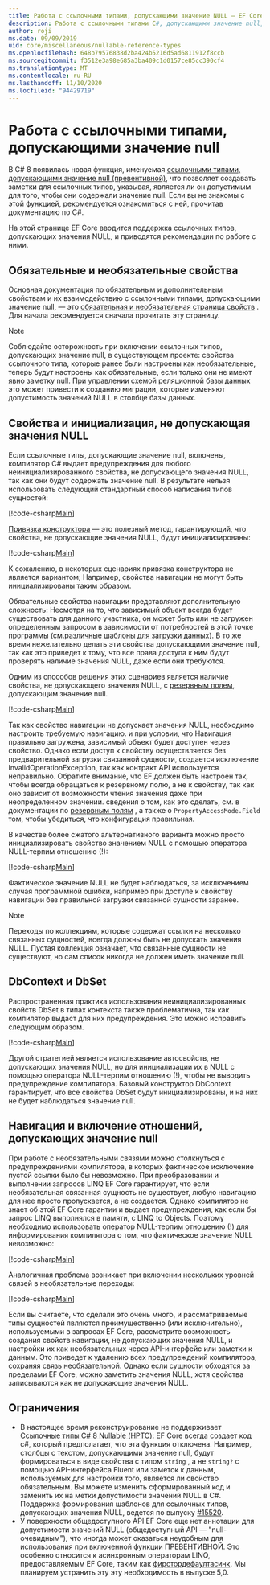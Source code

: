 ```yaml
---
title: Работа с ссылочными типами, допускающими значение NULL — EF Core
description: Работа с ссылочными типами C#, допускающими значение null, при использовании Entity Framework Core
author: roji
ms.date: 09/09/2019
uid: core/miscellaneous/nullable-reference-types
ms.openlocfilehash: 648b79576838d2ba424b5216d5ad6811912f8ccb
ms.sourcegitcommit: f3512e3a98e685a3ba409c1d0157ce85cc390cf4
ms.translationtype: MT
ms.contentlocale: ru-RU
ms.lasthandoff: 11/10/2020
ms.locfileid: "94429719"
---
```

# <a name="working-with-nullable-reference-types"></a>Работа с ссылочными типами, допускающими значение null

В C# 8 появилась новая функция, именуемая [ссылочными типами, допускающими значение null (превентивной)](/dotnet/csharp/tutorials/nullable-reference-types), что позволяет создавать заметки для ссылочных типов, указывая, является ли он допустимым для того, чтобы они содержали значение null. Если вы не знакомы с этой функцией, рекомендуется ознакомиться с ней, прочитав документацию по C#.

На этой странице EF Core вводится поддержка ссылочных типов, допускающих значения NULL, и приводятся рекомендации по работе с ними.

## <a name="required-and-optional-properties"></a>Обязательные и необязательные свойства

Основная документация по обязательным и дополнительным свойствам и их взаимодействию с ссылочными типами, допускающими значение null, — это [обязательная и необязательная страница свойств](xref:core/modeling/entity-properties#required-and-optional-properties) . Для начала рекомендуется сначала прочитать эту страницу.

> [!NOTE]
> Соблюдайте осторожность при включении ссылочных типов, допускающих значение null, в существующем проекте: свойства ссылочного типа, которые ранее были настроены как необязательные, теперь будут настроены как обязательные, если только они не имеют явно заметку null. При управлении схемой реляционной базы данных это может привести к созданию миграции, которые изменяют допустимость значений NULL в столбце базы данных.

## <a name="non-nullable-properties-and-initialization"></a>Свойства и инициализация, не допускающая значения NULL

Если ссылочные типы, допускающие значение null, включены, компилятор C# выдает предупреждения для любого неинициализированного свойства, не допускающего значения NULL, так как они будут содержать значение null. В результате нельзя использовать следующий стандартный способ написания типов сущностей:

[!code-csharp[Main](../../../samples/core/Miscellaneous/NullableReferenceTypes/CustomerWithWarning.cs?name=CustomerWithWarning&highlight=4-5)]

[Привязка конструктора](xref:core/modeling/constructors) — это полезный метод, гарантирующий, что свойства, не допускающие значения NULL, будут инициализированы:

[!code-csharp[Main](../../../samples/core/Miscellaneous/NullableReferenceTypes/CustomerWithConstructorBinding.cs?name=CustomerWithConstructorBinding&highlight=6-9)]

К сожалению, в некоторых сценариях привязка конструктора не является вариантом; Например, свойства навигации не могут быть инициализированы таким образом.

Обязательные свойства навигации представляют дополнительную сложность: Несмотря на то, что зависимый объект всегда будет существовать для данного участника, он может быть или не загружен определенным запросом в зависимости от потребностей в этой точке программы (см.[различные шаблоны для загрузки данных](xref:core/querying/related-data)). В то же время нежелательно делать эти свойства допускающими значение null, так как это приведет к тому, что все права доступа к ним будут проверять наличие значения NULL, даже если они требуются.

Одним из способов решения этих сценариев является наличие свойства, не допускающего значения NULL, с [резервным полем](xref:core/modeling/backing-field), допускающим значение null.

[!code-csharp[Main](../../../samples/core/Miscellaneous/NullableReferenceTypes/Order.cs?range=10-17)]

Так как свойство навигации не допускает значения NULL, необходимо настроить требуемую навигацию. и при условии, что Навигация правильно загружена, зависимый объект будет доступен через свойство. Однако если доступ к свойству осуществляется без предварительной загрузки связанной сущности, создается исключение InvalidOperationException, так как контракт API используется неправильно. Обратите внимание, что EF должен быть настроен так, чтобы всегда обращаться к резервному полю, а не к свойству, так как оно зависит от возможности чтения значения даже при неопределенном значении. сведения о том, как это сделать, см. в документации по [резервным полям](xref:core/modeling/backing-field) , а также о `PropertyAccessMode.Field` том, чтобы убедиться, что конфигурация правильная.

В качестве более сжатого альтернативного варианта можно просто инициализировать свойство значением NULL с помощью оператора NULL-терпим отношению (!):

[!code-csharp[Main](../../../samples/core/Miscellaneous/NullableReferenceTypes/Order.cs?range=19)]

Фактическое значение NULL не будет наблюдаться, за исключением случая программной ошибки, например при доступе к свойству навигации без правильной загрузки связанной сущности заранее.

> [!NOTE]
> Переходы по коллекциям, которые содержат ссылки на несколько связанных сущностей, всегда должны быть не допускать значения NULL. Пустая коллекция означает, что связанные сущности не существуют, но сам список никогда не должен иметь значение null.

## <a name="dbcontext-and-dbset"></a>DbContext и DbSet

Распространенная практика использования неинициализированных свойств DbSet в типах контекста также проблематична, так как компилятор выдаст для них предупреждения. Это можно исправить следующим образом.

[!code-csharp[Main](../../../samples/core/Miscellaneous/NullableReferenceTypes/NullableReferenceTypesContext.cs?name=Context&highlight=3-4)]

Другой стратегией является использование автосвойств, не допускающих значения NULL, но для инициализации их в NULL с помощью оператора NULL-терпим отношению (!), чтобы не выводить предупреждение компилятора. Базовый конструктор DbContext гарантирует, что все свойства DbSet будут инициализированы, и на них не будет наблюдаться значение null.

## <a name="navigating-and-including-nullable-relationships"></a>Навигация и включение отношений, допускающих значение null

При работе с необязательными связями можно столкнуться с предупреждениями компилятора, в которых фактическое исключение пустой ссылки было бы невозможно. При преобразовании и выполнении запросов LINQ EF Core гарантирует, что если необязательная связанная сущность не существует, любую навигацию для нее просто пропускается, а не создается. Однако компилятор не знает об этой EF Core гарантии и выдает предупреждения, как если бы запрос LINQ выполнялся в памяти, с LINQ to Objects. Поэтому необходимо использовать оператор NULL-терпим отношению (!) для информирования компилятора о том, что фактическое значение NULL невозможно:

[!code-csharp[Main](../../../samples/core/Miscellaneous/NullableReferenceTypes/Program.cs?range=46)]

Аналогичная проблема возникает при включении нескольких уровней связей в необязательные переходы:

[!code-csharp[Main](../../../samples/core/Miscellaneous/NullableReferenceTypes/Program.cs?range=36-39&highlight=2)]

Если вы считаете, что сделали это очень много, и рассматриваемые типы сущностей являются преимущественно (или исключительно), используемыми в запросах EF Core, рассмотрите возможность создания свойств навигации, не допускающих значения NULL, и настройки их как необязательных через API-интерфейс или заметки к данным. Это приведет к удалению всех предупреждений компилятора, сохраняя связь необязательной. Однако если сущности обходятся за пределами EF Core, можно заметить значения NULL, хотя свойства записываются как не допускающие значения NULL.

## <a name="limitations"></a>Ограничения

* В настоящее время реконструирование не поддерживает [Ссылочные типы C# 8 Nullable (НРТС)](/dotnet/csharp/tutorials/nullable-reference-types): EF Core всегда создает код c#, который предполагает, что эта функция отключена. Например, столбцы с текстом, допускающими значение null, будут формироваться в виде свойства с типом `string` , а не `string?` с помощью API-интерфейса Fluent или заметок к данным, используемых для настройки того, является ли свойство обязательным. Вы можете изменить сформированный код и заменить их на метки допустимости значений NULL в C#. Поддержка формирования шаблонов для ссылочных типов, допускающих значения NULL, ведется по выпуску [#15520](https://github.com/dotnet/efcore/issues/15520).
* У поверхности общедоступного API EF Core еще нет аннотации для допустимости значений NULL (общедоступный API — "null-очевидным"), что иногда может оказаться неудобным для использования при включенной функции ПРЕВЕНТИВНОЙ. Это особенно относится к асинхронным операторам LINQ, предоставляемым EF Core, таким как [фирстордефаултасинк](/dotnet/api/microsoft.entityframeworkcore.entityframeworkqueryableextensions.firstordefaultasync#Microsoft_EntityFrameworkCore_EntityFrameworkQueryableExtensions_FirstOrDefaultAsync__1_System_Linq_IQueryable___0__System_Linq_Expressions_Expression_System_Func___0_System_Boolean___System_Threading_CancellationToken_). Мы планируем устранить эту эту необходимость в выпуске 5,0.
